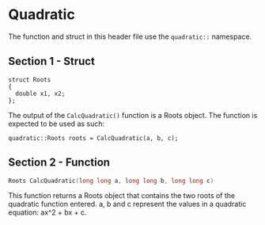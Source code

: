 # Quadratic
The function and struct in this header file use the `quadratic::` namespace.

## Section 1 - Struct

``` c+++
struct Roots
{
  double x1, x2;
};
```

The output of the `CalcQuadratic()` function is a Roots object.
The function is expected to be used as such:

`quadratic::Roots roots = CalcQuadratic(a, b, c);`

## Section 2 - Function

``` cpp
Roots CalcQuadratic(long long a, long long b, long long c)
```

This function returns a Roots object that contains the two roots of the quadratic function entered.
a, b and c represent the values in a quadratic equation: ax^2 + bx + c.
